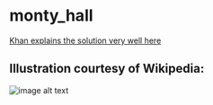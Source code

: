 # monty_hall

[Khan explains the solution very well here](https://youtu.be/Xp6V_lO1ZKA)

## Illustration courtesy of Wikipedia:
![image alt text](https://www.google.com/url?sa=i&source=images&cd=&cad=rja&uact=8&ved=2ahUKEwjjwJHjsp7iAhVJJt8KHdWaCOEQjRx6BAgBEAU&url=https%3A%2F%2Fen.wikipedia.org%2Fwiki%2FMonty_Hall_problem&psig=AOvVaw3rm1TYJgWPO553bOGs1neG&ust=1558039232642704)
